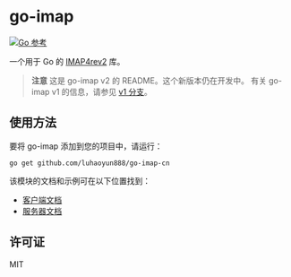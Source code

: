 # go-imap

[![Go 参考](https://pkg.go.dev/badge/github.com/emersion/go-imap/v2.svg)](https://pkg.go.dev/github.com/emersion/go-imap/v2)

一个用于 Go 的 [IMAP4rev2] 库。

> **注意**
> 这是 go-imap v2 的 README。这个新版本仍在开发中。
> 有关 go-imap v1 的信息，请参见 [v1 分支]。

## 使用方法

要将 go-imap 添加到您的项目中，请运行：

    go get github.com/luhaoyun888/go-imap-cn

该模块的文档和示例可在以下位置找到：

- [客户端文档]
- [服务器文档]

## 许可证

MIT

[IMAP4rev2]: https://www.rfc-editor.org/rfc/rfc9051.html
[v1 分支]: https://github.com/emersion/go-imap/tree/v1
[客户端文档]: https://pkg.go.dev/github.com/emersion/go-imap/v2/imapclient
[服务器文档]: https://pkg.go.dev/github.com/emersion/go-imap/v2/imapserver
